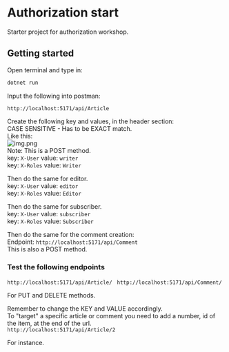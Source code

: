 # Authorization start

Starter project for authorization workshop.

## Getting started
Open terminal and type in:    

```sh
dotnet run
```

Input the following into postman:
```
http://localhost:5171/api/Article
```
Create the following key and values, in the header section:    
CASE SENSITIVE - Has to be EXACT match.     
Like this:  
![img.png](./images/img.png)     
Note: This is a POST method.    
key: ``X-User`` value: ``writer``   
key: ``X-Roles`` value: ``Writer``      

Then do the same for editor.    
key: ``X-User`` value: ``editor``   
key: ``X-Roles`` value: ``Editor``
    
Then do the same for subscriber.    
key: ``X-User`` value: ``subscriber``   
key: ``X-Roles`` value: ``Subscriber``  

Then do the same for the comment creation:  
Endpoint: ``http://localhost:5171/api/Comment``     
This is also a POST method.
    
### Test the following endpoints    
``http://localhost:5171/api/Article/
``
``http://localhost:5171/api/Comment/
``

For PUT and DELETE methods.

Remember to change the KEY and VALUE accordingly.   
To "target" a specific article or comment you need to add a number, id of the item, at the end of the url.  
``http://localhost:5171/api/Article/2
``
    
For instance.
